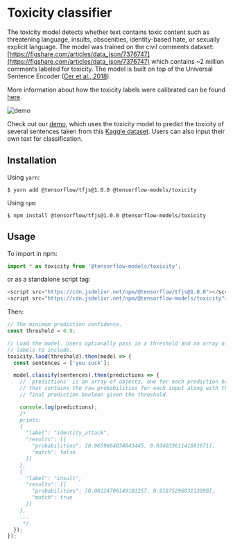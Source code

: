 # Toxicity classifier

The toxicity model detects whether text contains toxic content such as threatening language, insults, obscenities, identity-based hate, or sexually explicit language. The model was trained on the civil comments dataset: [https://figshare.com/articles/data_json/7376747](https://figshare.com/articles/data_json/7376747) which contains ~2 million comments labeled for toxicity. The model is built on top of the Universal Sentence Encoder ([Cer et al., 2018](https://arxiv.org/pdf/1803.11175.pdf)).

More information about how the toxicity labels were calibrated can be found [here](https://github.com/conversationai/conversationai.github.io/blob/master/crowdsourcing_annotation_schemes/toxicity_with_subattributes.md).

![demo](./images/demo.jpg)

Check out our [demo](https://storage.googleapis.com/tfjs-models/demos/toxicity/index.html), which uses the toxicity model to predict the toxicity of several sentences taken from this [Kaggle dataset](https://www.kaggle.com/c/jigsaw-toxic-comment-classification-challenge/data). Users can also input their own text for classification.

## Installation

Using `yarn`:

    $ yarn add @tensorflow/tfjs@1.0.0 @tensorflow-models/toxicity

Using `npm`:

    $ npm install @tensorflow/tfjs@1.0.0 @tensorflow-models/toxicity

## Usage

To import in npm:

```js
import * as toxicity from '@tensorflow-models/toxicity';
```

or as a standalone script tag:

```js
<script src="https://cdn.jsdelivr.net/npm/@tensorflow/tfjs@1.0.0"></script>
<script src="https://cdn.jsdelivr.net/npm/@tensorflow-models/toxicity"></script>
```

Then:

```js
// The minimum prediction confidence.
const threshold = 0.9;

// Load the model. Users optionally pass in a threshold and an array of
// labels to include.
toxicity.load(threshold).then(model => {
  const sentences = ['you suck'];

  model.classify(sentences).then(predictions => {
    // `predictions` is an array of objects, one for each prediction head,
    // that contains the raw probabilities for each input along with the
    // final prediction boolean given the threshold.

    console.log(predictions);
    /*
    prints:
    {
      "label": "identity_attack",
      "results": [{
        "probabilities": [0.9659664034843445, 0.03403361141681671],
        "match": false
      }]
    },
    {
      "label": "insult",
      "results": [{
        "probabilities": [0.08124706149101257, 0.9187529683113098],
        "match": true
      }]
    },
    ...
     */
  });
});
```